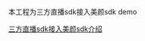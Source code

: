 本工程为三方直播sdk接入美颜sdk demo

[三方直播sdk接入美颜sdk介绍](https://cosmos.immomo.com/wiki/beauty/kai-fa-zhi-nan/androidjie-ru/android-sanfang-shibo-jie-ru.html) 
